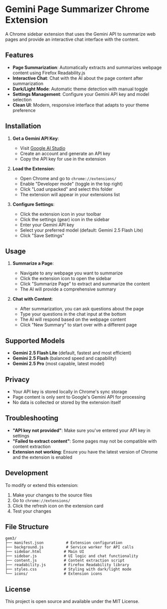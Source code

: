 # Gemini Page Summarizer Chrome Extension

A Chrome sidebar extension that uses the Gemini API to summarize web pages and provide an interactive chat interface with the content.

## Features

- **Page Summarization**: Automatically extracts and summarizes webpage content using Firefox Readability.js
- **Interactive Chat**: Chat with the AI about the page content after summarization
- **Dark/Light Mode**: Automatic theme detection with manual toggle
- **Settings Management**: Configure your Gemini API key and model selection
- **Clean UI**: Modern, responsive interface that adapts to your theme preference

## Installation

1. **Get a Gemini API Key**:
   - Visit [Google AI Studio](https://aistudio.google.com/)
   - Create an account and generate an API key
   - Copy the API key for use in the extension

2. **Load the Extension**:
   - Open Chrome and go to `chrome://extensions/`
   - Enable "Developer mode" (toggle in the top right)
   - Click "Load unpacked" and select this folder
   - The extension will appear in your extensions list

3. **Configure Settings**:
   - Click the extension icon in your toolbar
   - Click the settings (gear) icon in the sidebar
   - Enter your Gemini API key
   - Select your preferred model (default: Gemini 2.5 Flash Lite)
   - Click "Save Settings"

## Usage

1. **Summarize a Page**:
   - Navigate to any webpage you want to summarize
   - Click the extension icon to open the sidebar
   - Click "Summarize Page" to extract and summarize the content
   - The AI will provide a comprehensive summary

2. **Chat with Content**:
   - After summarization, you can ask questions about the page
   - Type your questions in the chat input at the bottom
   - The AI will respond based on the webpage content
   - Click "New Summary" to start over with a different page

## Supported Models

- **Gemini 2.5 Flash Lite** (default, fastest and most efficient)
- **Gemini 2.5 Flash** (balanced speed and capability)
- **Gemini 2.5 Pro** (most capable, latest model)

## Privacy

- Your API key is stored locally in Chrome's sync storage
- Page content is only sent to Google's Gemini API for processing
- No data is collected or stored by the extension itself

## Troubleshooting

- **"API key not provided"**: Make sure you've entered your API key in settings
- **"Failed to extract content"**: Some pages may not be compatible with content extraction
- **Extension not working**: Ensure you have the latest version of Chrome and the extension is enabled

## Development

To modify or extend this extension:

1. Make your changes to the source files
2. Go to `chrome://extensions/`
3. Click the refresh icon on the extension card
4. Test your changes

## File Structure

```
gem3/
├── manifest.json          # Extension configuration
├── background.js          # Service worker for API calls
├── sidebar.html          # Main UI
├── sidebar.js            # UI logic and chat functionality
├── content.js            # Content extraction script
├── readability.js        # Firefox Readability library
├── styles.css            # Styling with dark/light mode
└── icons/                # Extension icons
```

## License

This project is open source and available under the MIT License.
